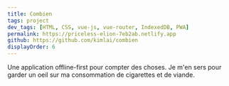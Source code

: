 ```yaml
---
title: Combien
tags: project
dev_tags: [HTML, CSS, vue-js, vue-router, IndexedDB, PWA]
permalink: https://priceless-elion-7eb2ab.netlify.app
github: https://github.com/kimlai/combien
displayOrder: 6
---
```


Une application offline-first pour compter des choses. Je m'en sers pour garder
un oeil sur ma consommation de cigarettes et de viande.
